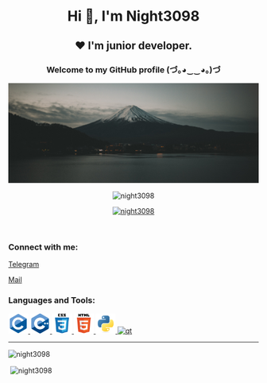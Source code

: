 <h1 align="center">Hi 👋, I'm Night3098</h1>
<h2 align="center">❤ I'm junior developer.</h2>
<h3 align="center">Welcome to my GitHub profile (づ｡◕‿‿◕｡)づ</h3>

<p align="center"> <img src="banner.png" alt="night3098" /> </p>

<p align="center"> <img src="https://komarev.com/ghpvc/?username=night3098&label=Profile%20views&color=0e75b6&style=flat&theme=onedark" alt="night3098" /> </p>

<p align="center"> <a href="https://github.com/ryo-ma/github-profile-trophy"><img src="https://github-profile-trophy.vercel.app/?username=night3098" alt="night3098" /></a> </p>

<p align="center"> <a href="https://twitter.com/" target="blank"><img src="https://img.shields.io/twitter/follow/?logo=twitter&style=for-the-badge&theme=onedark" alt="" /></a> </p>

<h3 align="left">Connect with me:</h3>
<p align="left"><a href="https://t.me/Night3098" target="blank">Telegram</a></p>
<p align="left"><a href="mailto:night3098game@gmail.com" target="blank">Mail</a></p>
</p>

<h3 align="left">Languages and Tools:</h3>
<p align="left"> <a href="https://www.cprogramming.com/" target="_blank" rel="noreferrer"> <img src="https://raw.githubusercontent.com/devicons/devicon/master/icons/c/c-original.svg" alt="c" width="40" height="40"/> </a> <a href="https://www.w3schools.com/cpp/" target="_blank" rel="noreferrer"> <img src="https://raw.githubusercontent.com/devicons/devicon/master/icons/cplusplus/cplusplus-original.svg" alt="cplusplus" width="40" height="40"/> </a> <a href="https://www.w3schools.com/css/" target="_blank" rel="noreferrer"> <img src="https://raw.githubusercontent.com/devicons/devicon/master/icons/css3/css3-original-wordmark.svg" alt="css3" width="40" height="40"/> </a> <a href="https://www.w3.org/html/" target="_blank" rel="noreferrer"> <img src="https://raw.githubusercontent.com/devicons/devicon/master/icons/html5/html5-original-wordmark.svg" alt="html5" width="40" height="40"/> </a> <a href="https://www.python.org" target="_blank" rel="noreferrer"> <img src="https://raw.githubusercontent.com/devicons/devicon/master/icons/python/python-original.svg" alt="python" width="40" height="40"/> </a> <a href="https://www.qt.io/" target="_blank" rel="noreferrer"> <img src="https://upload.wikimedia.org/wikipedia/commons/0/0b/Qt_logo_2016.svg" alt="qt" width="40" height="40"/> </a> </p>
<hr>
<p><img align="center" src="https://github-readme-stats.vercel.app/api/top-langs?username=night3098&show_icons=true&locale=en&theme=onedark" alt="night3098" /></p>
<p>&nbsp;<img align="center" src="https://github-readme-stats.vercel.app/api?username=night3098&show_icons=true&locale=en&theme=onedark" alt="night3098" /></p>
